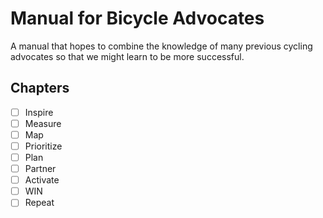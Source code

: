 # Manual for Bicycle Advocates

A manual that hopes to combine the knowledge of many previous cycling advocates so that we might learn to be more successful.

## Chapters

* [ ] Inspire
* [ ] Measure
* [ ] Map
* [ ] Prioritize
* [ ] Plan
* [ ] Partner
* [ ] Activate
* [ ] WIN
* [ ] Repeat
